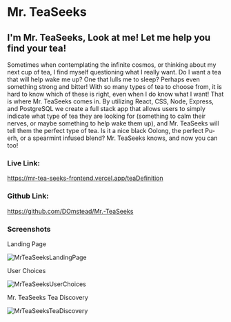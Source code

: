 # Mr. TeaSeeks

## I'm Mr. TeaSeeks, Look at me! Let me help you find your tea!

 Sometimes when contemplating the infinite cosmos, or thinking about my next cup of tea, I find myself questioning what I really want. Do I want a tea that will help wake me up? One that lulls me to sleep? Perhaps even something strong and bitter! With so many types of tea to choose from, it is hard to know which of these is right, even when I do know what I want! That is where Mr. TeaSeeks comes in. By utilizing React, CSS, Node, Express, and PostgreSQL we create a full stack app that allows users to simply indicate what type of tea they are looking for (something to calm their nerves, or maybe something to help wake them up), and Mr. TeaSeeks will tell them the perfect type of tea. Is it a nice black Oolong, the perfect Pu-erh, or a spearmint infused blend? Mr. TeaSeeks knows, and now you can too! 

 ### Live Link:

 https://mr-tea-seeks-frontend.vercel.app/teaDefinition

 ### Github Link: 

 https://github.com/DOmstead/Mr.-TeaSeeks


 ### Screenshots

Landing Page

 ![MrTeaSeeksLandingPage](https://user-images.githubusercontent.com/49734565/85107289-97fe0400-b1c2-11ea-8e7a-7ede5be08c80.png)


User Choices

![MrTeaSeeksUserChoices](https://user-images.githubusercontent.com/49734565/85107360-b49a3c00-b1c2-11ea-845f-1973046ad2cd.png)


Mr. TeaSeeks Tea Discovery

![MrTeaSeeksTeaDiscovery](https://user-images.githubusercontent.com/49734565/85107437-d09ddd80-b1c2-11ea-879c-ea607a6babfa.png)
